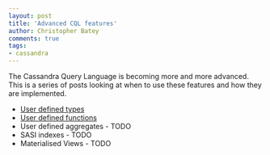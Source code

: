 ```yaml
---
layout: post
title: 'Advanced CQL features'
author: Christopher Batey
comments: true
tags:
- cassandra
---
```


The Cassandra Query Language is becoming more and more advanced. This is a
series of posts looking at when to use these features and how they are
implemented.

* [User defined types](/cassandra-udts.html)
* [User defined functions](/cassandra-udfs.html)
* User defined aggregates - TODO
* SASI indexes - TODO
* Materialised Views - TODO
